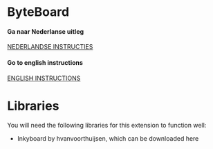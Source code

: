 # ByteBoard
#### Ga naar Nederlanse uitleg


[NEDERLANDSE INSTRUCTIES](https://github.com/darkroasted/ByteBoard-MBlock-Extension/blob/master/nederlands.md)

#### Go to english instructions

[ENGLISH INSTRUCTIONS](https://github.com/darkroasted/ByteBoard-MBlock-Extension/blob/master/english.md)


# Libraries
You will need the following libraries for this extension to function well:
- Inkyboard by hvanvoorthuijsen, which can be downloaded here
